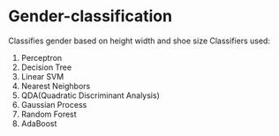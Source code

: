 # Gender-classification
Classifies gender based on height width and shoe size
Classifiers used:
1. Perceptron
2. Decision Tree
3. Linear SVM
4. Nearest Neighbors
5. QDA(Quadratic Discriminant Analysis)
6. Gaussian Process
7. Random Forest
8. AdaBoost
